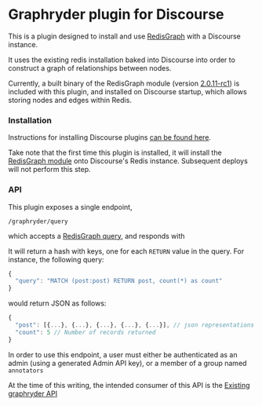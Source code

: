 # Graphryder plugin for Discourse

This is a plugin designed to install and use [RedisGraph](https://oss.redislabs.com/redisgraph/) with a Discourse instance.

It uses the existing redis installation baked into Discourse into order to construct a graph of relationships between nodes.

Currently, a built binary of the RedisGraph module (version [2.0.11-rc1](https://github.com/RedisGraph/RedisGraph/releases/tag/2.0.11-rc1)) is included with this plugin, and installed on Discourse startup, which allows storing nodes and edges within Redis.

### Installation

Instructions for installing Discourse plugins [can be found here](https://meta.discourse.org/t/install-plugins-in-discourse/19157).

Take note that the first time this plugin is installed, it will install the [RedisGraph module](https://oss.redislabs.com/redisgraph/#loading-redisgraph-into-redis) onto Discourse's Redis instance. Subsequent deploys will not perform this step.

### API

This plugin exposes a single endpoint,
```
/graphryder/query
```
which accepts a [RedisGraph query](https://oss.redislabs.com/redisgraph/commands/), and responds with

It will return a hash with keys, one for each `RETURN` value in the query. For instance, the following query:

```js
{
  "query": "MATCH (post:post) RETURN post, count(*) as count"
}
```
would return JSON as follows:
```js
{
  "post": [{...}, {...}, {...}, {...}, {...}], // json representations of post data stored in RedisGraph
  "count": 5 // Number of records returned
}
```

In order to use this endpoint, a user must either be authenticated as an admin (using a generated Admin API key), or a member of a group named `annotators`

At the time of this writing, the intended consumer of this API is the [Existing graphryder API](https://github.com/edgeryders/graphryder-api)
